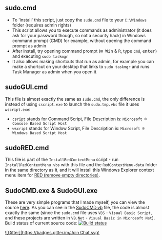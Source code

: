 ## sudo.cmd
- To 'install' this script, just copy the `sudo.cmd` file to your `C:\Windows` folder (requires admin rights)
- This script allows you to execute commands as administrator (it does ask for your password though, so not a security hack) in Windows command prompt (CMD) for example, without opening the command prompt as admin
- After install, try opening command prompt (<kbd>⊞ Win</kbd> & <kbd>R</kbd>, type `cmd`, <kbd>enter</kbd>) and executing `sudo taskmgr`
- It also allows making shortcuts that run as admin, for example you can make a shortcut on your desktop that links to `sudo taskmgr` and runs Task Manager as admin when you open it.

## sudoGUI.cmd
This file is almost exactly the same as `sudo.cmd`, the only difference is instead of using `cscript.exe` to launch the `sudo.tmp.vbs` file it uses `wscript.exe`:
- `csript` stands for Command Script, File Description is: `Microsoft ® Console Based Script Host`
- `wscript` stands for Window Script, File Description is: `Microsoft ® Windows Based Script Host`

## sudoRED.cmd
This file is part of the `InstallRedContextMenu` script - run `InstallRedContextMenu.vbs` with this file and the `RedContextMenu-data` folder in the same directory as it, and it will install this Windows Explorer context menu item for [RED (remove empty directories)](http://sourceforge.net/projects/rem-empty-dir/files/red-v2.2-setup.exe/download).

## SudoCMD.exe & SudoGUI.exe
These are very simple programs that I made myself, you can view the source [here](https://github.com/Walkman100/Misc/tree/master/Sudo.NET). As you can see in the [SudoCMD.vb](https://github.com/Walkman100/Misc/blob/master/Sudo.NET/SudoCMD.vb) file, the code is almost exactly the same (since the `sudo.cmd` file uses `VBS` - `Visual Basic Script`, and these projects are written in `VB.Net` - `Visual Basic in Microsoft Net`). Build status of current source code: [![Build status](https://ci.appveyor.com/api/projects/status/6ptclhrdhs1e5c8c)](https://ci.appveyor.com/project/Walkman100/misc-847)

[![Gitter](https://badges.gitter.im/Join Chat.svg)](https://gitter.im/Walkman100/Walkman?utm_source=badge&utm_medium=badge&utm_campaign=pr-badge&utm_content=badge)